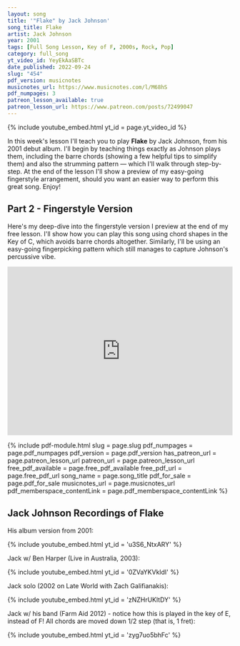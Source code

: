 ```yaml
---
layout: song
title: '"Flake" by Jack Johnson'
song_title: Flake
artist: Jack Johnson
year: 2001
tags: [Full Song Lesson, Key of F, 2000s, Rock, Pop]
category: full_song
yt_video_id: YeyEkAaSBTc
date_published: 2022-09-24
slug: "454"
pdf_version: musicnotes
musicnotes_url: https://www.musicnotes.com/l/M68hS
pdf_numpages: 3
patreon_lesson_available: true
patreon_lesson_url: https://www.patreon.com/posts/72499047
---
```


{% include youtube_embed.html yt_id = page.yt_video_id %}

In this week's lesson I'll teach you to play **Flake** by Jack Johnson, from his 2001 debut album. I'll begin by teaching things exactly as Johnson plays them, including the barre chords (showing a few helpful tips to simplify them) and also the strumming pattern — which I'll walk through step-by-step. At the end of the lesson I'll show a preview of my easy-going fingerstyle arrangement, should you want an easier way to perform this great song. Enjoy!

## Part 2 - Fingerstyle Version

Here's my deep-dive into the fingerstyle version I preview at the end of my free lesson. I'll show how you can play this song using chord shapes in the Key of C, which avoids barre chords altogether. Similarly, I'll be using an easy-going fingerpicking pattern which still manages to capture Johnson's percussive vibe.

<div style="padding:75% 0 0 0;position:relative;"><iframe src="https://player.vimeo.com/video/753324593?h=c60d15095b&amp;badge=0&amp;autopause=0&amp;player_id=0&amp;app_id=58479" frameborder="0" allow="autoplay; fullscreen; picture-in-picture" allowfullscreen style="position:absolute;top:0;left:0;width:100%;height:100%;" title="454 - Flake - extended fingerstyle.mp4"></iframe></div><script src="https://player.vimeo.com/api/player.js"></script>

{% include pdf-module.html slug = page.slug pdf_numpages = page.pdf_numpages pdf_version = page.pdf_version has_patreon_url = page.patreon_lesson_url patreon_url = page.patreon_lesson_url free_pdf_available = page.free_pdf_available free_pdf_url = page.free_pdf_url song_name = page.song_title pdf_for_sale = page.pdf_for_sale musicnotes_url = page.musicnotes_url pdf_memberspace_contentLink = page.pdf_memberspace_contentLink %}


## Jack Johnson Recordings of Flake

His album version from 2001:

{% include youtube_embed.html yt_id = 'u3S6_NtxARY' %}

<!-- https://www.youtube.com/watch?v=u3S6_NtxARY -->

Jack w/ Ben Harper (Live in Australia, 2003):

{% include youtube_embed.html yt_id = '0ZVaYKVkldI' %}

<!-- https://www.youtube.com/watch?v=0ZVaYKVkldI -->

Jack solo (2002 on Late World with Zach Galifianakis):

{% include youtube_embed.html yt_id = 'zNZHrUKltDY' %}
<!-- https://www.youtube.com/watch?v=zNZHrUKltDY -->

Jack w/ his band (Farm Aid 2012) - notice how this is played in the key of E, instead of F! All chords are moved down 1/2 step (that is, 1 fret):

{% include youtube_embed.html yt_id = 'zyg7uo5bhFc' %}
<!-- https://www.youtube.com/watch?v=zyg7uo5bhFc -->
